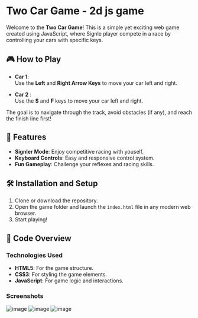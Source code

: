 # Two Car Game - 2d js game

Welcome to the **Two Car Game**! This is a simple yet exciting web game created using JavaScript, where Signle player compete in a race by controlling your cars with specific keys.

## 🎮 How to Play

- **Car 1**:  
  Use the **Left** and **Right Arrow Keys** to move your car left and right.

- **Car 2** :  
  Use the **S** and **F** keys to move your car left and right.

The goal is to navigate through the track, avoid obstacles (if any), and reach the finish line first!

## 🚗 Features

- **Signler Mode**: Enjoy competitive racing with youself.
- **Keyboard Controls**: Easy and responsive control system.
- **Fun Gameplay**: Challenge your reflexes and racing skills.

## 🛠️ Installation and Setup

1. Clone or download the repository.
2. Open the game folder and launch the `index.html` file in any modern web browser.
3. Start playing!

## 📜 Code Overview

### Technologies Used
- **HTML5**: For the game structure.
- **CSS3**: For styling the game elements.
- **JavaScript**: For game logic and interactions.

### Screenshots

![image](https://github.com/user-attachments/assets/b6068105-79ed-44a1-9ddc-77cb308327da)
![image](https://github.com/user-attachments/assets/b3e67777-ad62-4a0f-9230-193c930b1525)
![image](https://github.com/user-attachments/assets/06a3d680-482d-4ab6-9688-50603bd0211f)


